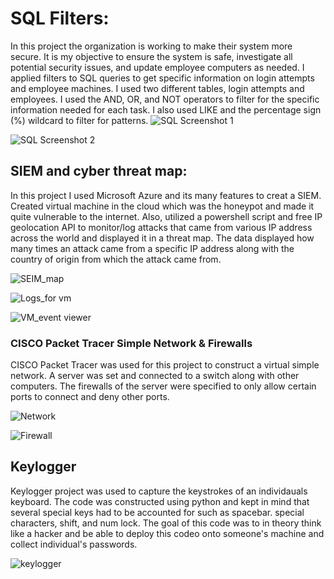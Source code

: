 # SQL Filters:
In this project the organization is working to make their system more secure. It is my objective to ensure the system is safe, investigate all potential security issues, and update employee computers as needed. I applied filters to SQL queries to get specific information on login attempts and employee machines. I used two different tables, login attempts and employees. I used the AND, OR, and NOT operators to filter for the specific information needed for each task. I also used LIKE and the percentage sign (%) wildcard to filter for patterns.
![SQL Screenshot 1](https://github.com/user-attachments/assets/4fa05503-0035-40da-ad71-ca87e9df50c8)

![SQL Screenshot 2](https://github.com/user-attachments/assets/da9d5d01-9e10-460d-866b-9cd031082eae)


## SIEM and cyber threat map:
In this project I used Microsoft Azure and its many features to creat a SIEM. Created virtual machine in the cloud which was the honeypot and made it quite vulnerable to the internet. Also, utilized a powershell script and free IP geolocation API to monitor/log attacks that came from various IP address across the world and displayed it in a threat map. The data displayed how many times an attack came from a specific IP address along with the country of origin from which the attack came from.

![SEIM_map](https://github.com/user-attachments/assets/e037f8f2-ae82-41ed-a7e5-df06687caa9c)

![Logs_for vm](https://github.com/user-attachments/assets/14ab5638-faa3-4ecd-9771-0b444d55146a)

![VM_event viewer](https://github.com/user-attachments/assets/2451ae64-cbb9-4507-9352-2de83fe6d27f)

### CISCO Packet Tracer Simple Network & Firewalls

CISCO Packet Tracer was used for this project to construct a virtual simple network. A server was set and connected to a switch along with other computers. The firewalls of the server were specified to only allow certain ports to connect and deny other ports.

![Network](https://github.com/user-attachments/assets/5c2eca76-9814-4072-a386-4cd703281832)

![Firewall](https://github.com/user-attachments/assets/b0dbdcf2-fe8e-46fe-9eb9-0a65c68b874c)

## Keylogger

Keylogger project was used to capture the keystrokes of an individauals keyboard. The code was constructed using python and kept in mind that several special keys had to be accounted for such as spacebar. special characters, shift, and num lock. The goal of this code was to in theory think like a hacker and be able to deploy this codeo onto someone's machine and collect individual's passwords. 

![keylogger](https://github.com/user-attachments/assets/645a0ac8-8230-4794-8d7d-aa7579d6d9e0)
